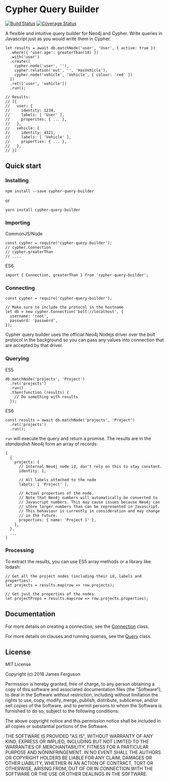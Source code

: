 # Cypher Query Builder
[![Build Status](https://travis-ci.org/jamesfer/cypher-query-builder.svg?branch=master)](https://travis-ci.org/jamesfer/cypher-query-builder)
[![Coverage Status](https://coveralls.io/repos/github/jamesfer/cypher-query-builder/badge.svg?branch=master)](https://coveralls.io/github/jamesfer/cypher-query-builder?branch=master)

A flexible and intuitive query builder for Neo4j and Cypher.
Write queries in Javascript just as you would write them in Cypher.

    let results = await db.matchNode('user', 'User', { active: true })
      .where({ 'user.age': greaterThan(18) })
      .with('user')
      .create([
        cypher.node('user', ''),
        cypher.relation('out', '', 'HasVehicle'),
        cypher.node('vehicle', 'Vehicle', { colour: 'red' })
      ])
      .ret(['user', 'vehicle'])
      .run();

    // Results:
    // [{
    //   user: {
    //     identity: 1234,
    //     labels: [ 'User' ],
    //     properites: { ... },
    //   },
    //   vehicle: {
    //     identity: 4321,
    //     labels: [ 'Vehicle' ],
    //     properties: { ... },
    //   },
    // }]

## Quick start

### Installing

    npm install --save cypher-query-builder
or

    yarn install cypher-query-builder
    
### Importing
CommonJS/Node

    const cypher = require('cypher-query-builder');
    // cypher.Connection
    // cypher.greaterThan
    // ....
    
ES6

    import { Connection, greaterThan } from 'cypher-query-builder';

### Connecting

    const cypher = require('cypher-query-builder');
    
    // Make sure to include the protocol in the hostname
    let db = new cypher.Connection('bolt://localhost', {
      username: 'root',
      password: 'password',
    });
    
Cypher query builder uses the official Neo4j Nodejs driver over the bolt
protocol in the background so you can pass any values into connection that
are accepted by that driver.

### Querying

ES5

    db.matchNode('projects', 'Project')
      .ret('projects')
      .run()
      .then(function (results) {
        // Do something with results
      });

ES6

    const results = await db.matchNode('projects', 'Project')
      .ret('projects')
      .run();

`run` will execute the query and return a promise. The results are in the
_standardish_ Neo4j form an array of records:

    [
      {
        projects: {
          // Internal Neo4j node id, don't rely on this to stay constant.
          identity: 1,

          // All labels attached to the node
          labels: [ 'Project' ],

          // Actual properties of the node.
          // Note that Neo4j numbers will automatically be converted to
          // Javascript numbers. This may cause issues because Neo4j can
          // store larger numbers than can be represented in Javascript.
          // This behaviour is currently in consideration and may change
          // in the future.
          properties: { name: 'Project 1' },
        },
      },
      ...
    ]

### Processing

To extract the results, you can use ES5 array methods or a library like lodash:

    // Get all the project nodes (including their id, labels and properties).
    let projects = results.map(row => row.projects);

    // Get just the properties of the nodes
    let projectProps = results.map(row => row.projects.properties);
    
## Documentation

For more details on creating a connection, see the 
[Connection](http://jamesfer.me/cypher-query-builder/classes/connection.html) class.

For more details on clauses and running queries, see the 
[Query](http://jamesfer.me/cypher-query-builder/classes/query.html) class.

## License

MIT License

Copyright (c) 2018 James Ferguson

Permission is hereby granted, free of charge, to any person obtaining a copy
of this software and associated documentation files (the "Software"), to deal
in the Software without restriction, including without limitation the rights
to use, copy, modify, merge, publish, distribute, sublicense, and/or sell
copies of the Software, and to permit persons to whom the Software is
furnished to do so, subject to the following conditions:

The above copyright notice and this permission notice shall be included in all
copies or substantial portions of the Software.

THE SOFTWARE IS PROVIDED "AS IS", WITHOUT WARRANTY OF ANY KIND, EXPRESS OR
IMPLIED, INCLUDING BUT NOT LIMITED TO THE WARRANTIES OF MERCHANTABILITY,
FITNESS FOR A PARTICULAR PURPOSE AND NONINFRINGEMENT. IN NO EVENT SHALL THE
AUTHORS OR COPYRIGHT HOLDERS BE LIABLE FOR ANY CLAIM, DAMAGES OR OTHER
LIABILITY, WHETHER IN AN ACTION OF CONTRACT, TORT OR OTHERWISE, ARISING FROM,
OUT OF OR IN CONNECTION WITH THE SOFTWARE OR THE USE OR OTHER DEALINGS IN THE
SOFTWARE.
